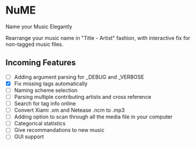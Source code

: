 # NuME

Name your Music Elegantly

Rearrange your music name in "Title - Artist" fashion, with interactive fix for non-tagged music files.

## Incoming Features

- [ ] Adding argument parsing for _DEBUG and _VERBOSE
- [x] Fix missing tags automatically
- [ ] Naming scheme selection
- [ ] Parsing multiple contributing artists and cross reference
- [ ] Search for tag info online
- [ ] Convert Xiami .xm and Netease .ncm to .mp3
- [ ] Adding option to scan through all the media file in your computer
- [ ] Categorical statistics
- [ ] Give recommandations to new music
- [ ] GUI support